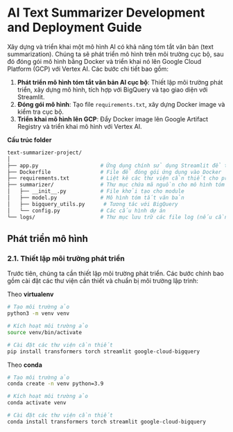 # AI Text Summarizer Development and Deployment Guide 

Xây dựng và triển khai một mô hình AI có khả năng tóm tắt văn bản (text summarization). Chúng ta sẽ phát triển mô hình trên môi trường cục bộ, sau đó đóng gói mô hình bằng Docker và triển khai nó lên Google Cloud Platform (GCP) với Vertex AI. Các bước chi tiết bao gồm:

1. **Phát triển mô hình tóm tắt văn bản AI cục bộ**: Thiết lập môi trường phát triển, xây dựng mô hình, tích hợp với BigQuery và tạo giao diện với Streamlit.
2. **Đóng gói mô hình**: Tạo file `requirements.txt`, xây dựng Docker image và kiểm tra cục bộ.
3. **Triển khai mô hình lên GCP**: Đẩy Docker image lên Google Artifact Registry và triển khai mô hình với Vertex AI.<a name="service-overview"></a>

**Cấu trúc folder**
```bash
text-summarizer-project/
│
├── app.py                    # Ứng dụng chính sử dụng Streamlit để tương tác người dùng
├── Dockerfile                # File để đóng gói ứng dụng vào Docker
├── requirements.txt          # Liệt kê các thư viện cần thiết cho project
├── summarizer/               # Thư mục chứa mã nguồn cho mô hình tóm tắt văn bản và các tiện ích liên quan
│   ├── __init__.py           # File khởi tạo cho module
│   ├── model.py              # Mô hình tóm tắt văn bản
│   ├── bigquery_utils.py      # Tương tác với BigQuery
│   └── config.py             # Các cấu hình dự án
└── logs/                     # Thư mục lưu trữ các file log (nếu cần thiết)

```
## Phát triển mô hình
### 2.1. Thiết lập môi trường phát triển

Trước tiên, chúng ta cần thiết lập môi trường phát triển. Các bước chính bao gồm cài đặt các thư viện cần thiết và chuẩn bị môi trường lập trình:

Theo **virtualenv**
```bash
# Tạo môi trường ảo
python3 -m venv venv

# Kích hoạt môi trường ảo
source venv/bin/activate

# Cài đặt các thư viện cần thiết
pip install transformers torch streamlit google-cloud-bigquery
```

Theo **conda**
```bash
# Tạo môi trường ảo
conda create -n venv python=3.9

# Kích hoạt môi trường ảo
conda activate venv

# Cài đặt các thư viện cần thiết
conda install transformers torch streamlit google-cloud-bigquery
```